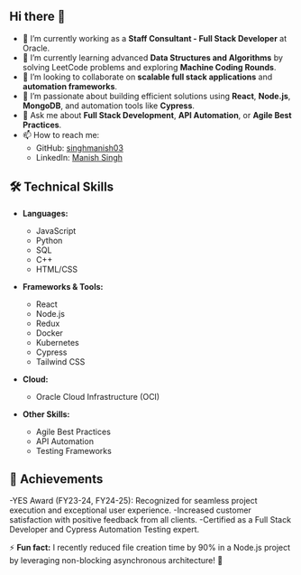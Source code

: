 ## Hi there 👋

<!--
**singhmanish03/singhmanish03** is a ✨ _special_ ✨ repository because its `README.md` (this file) appears on your GitHub profile.
-->

- 🔭 I’m currently working as a **Staff Consultant - Full Stack Developer** at Oracle.  
- 🌱 I’m currently learning advanced **Data Structures and Algorithms** by solving LeetCode problems and exploring **Machine Coding Rounds**.  
- 👯 I’m looking to collaborate on **scalable full stack applications** and **automation frameworks**.  
- 🤔 I’m passionate about building efficient solutions using **React**, **Node.js**, **MongoDB**, and automation tools like **Cypress**.  
- 💬 Ask me about **Full Stack Development**, **API Automation**, or **Agile Best Practices**.  
- 📫 How to reach me:  
  - GitHub: [singhmanish03](https://github.com/singhmanish03)  
  - LinkedIn: [Manish Singh](https://www.linkedin.com/in/manishsingh003/)
  
## 🛠️ Technical Skills

- **Languages:**  
  - JavaScript  
  - Python  
  - SQL  
  - C++  
  - HTML/CSS  

- **Frameworks & Tools:**  
  - React  
  - Node.js  
  - Redux  
  - Docker  
  - Kubernetes  
  - Cypress  
  - Tailwind CSS  

- **Cloud:**  
  - Oracle Cloud Infrastructure (OCI)  

- **Other Skills:**  
  - Agile Best Practices  
  - API Automation  
  - Testing Frameworks  



## 🎯 Achievements
-YES Award (FY23-24, FY24-25): Recognized for seamless project execution and exceptional user experience.
-Increased customer satisfaction with positive feedback from all clients.
-Certified as a Full Stack Developer and Cypress Automation Testing expert.

⚡ **Fun fact:** I recently reduced file creation time by 90% in a Node.js project by leveraging non-blocking asynchronous architecture! 🚀  
